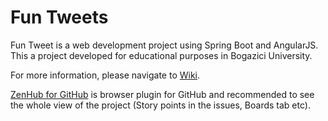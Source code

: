 # Fun Tweets
Fun Tweet is a web development project using Spring Boot and AngularJS. This a project developed for educational purposes in Bogazici University. 


For more information, please navigate to [Wiki](https://github.com/yaseminalpay/Spring2017_SWE573_YaseminAlpay/wiki).

[ZenHub for GitHub](https://www.zenhub.com/) is browser plugin for GitHub and recommended to see the whole view of the project (Story points in the issues, Boards tab etc).
